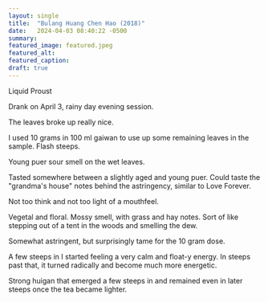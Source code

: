 ```yaml
---
layout: single
title:  "Bulang Huang Chen Hao (2018)"
date:   2024-04-03 08:40:22 -0500
summary:
featured_image: featured.jpeg
featured_alt: 
featured_caption: 
draft: true
---
```


Liquid Proust

Drank on April 3, rainy day evening session.

The leaves broke up really nice.

I used 10 grams in 100 ml gaiwan to use up some remaining leaves in the sample. Flash steeps.

Young puer sour smell on the wet leaves.

Tasted somewhere between a slightly aged and young puer. Could taste the "grandma's house" notes behind the astringency, similar to Love Forever.

Not too think and not too light of a mouthfeel.

Vegetal and floral. Mossy smell, with grass and hay notes. Sort of like stepping out of a tent in the woods and smelling the dew.

Somewhat astringent, but surprisingly tame for the 10 gram dose. 

A few steeps in I started feeling a very calm and float-y energy. In steeps past that, it turned radically and become much more energetic. 

Strong huigan that emerged a few steeps in and remained even in later steeps once the tea became lighter.